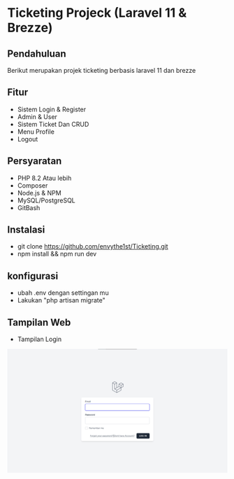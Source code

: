 # Ticketing Projeck (Laravel 11 & Brezze)


## Pendahuluan
Berikut merupakan projek ticketing berbasis laravel 11 dan brezze

## Fitur
-   Sistem Login & Register
-   Admin & User
-   Sistem Ticket Dan CRUD
-   Menu Profile
-   Logout

## Persyaratan
-   PHP 8.2 Atau lebih
-   Composer
-   Node.js & NPM
-   MySQL/PostgreSQL
-   GitBash 

## Instalasi 
- git clone https://github.com/envythe1st/Ticketing.git
- npm install && npm run dev

## konfigurasi
- ubah .env dengan settingan mu
- Lakukan "php artisan migrate" 

## Tampilan Web
- Tampilan Login
<img src="public/image/login.png" alt="Tampilan Login">


